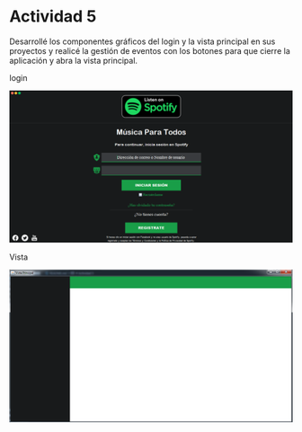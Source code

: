 # Actividad 5

Desarrollé los componentes gráficos del login y la vista principal en sus proyectos y realicé la gestión de eventos con los botones para que cierre la aplicación y abra la vista principal.

login

![login](./login.png)

Vista

![vista](./vista.png)
